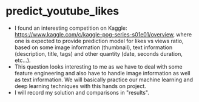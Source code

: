 # predict_youtube_likes
* I found an interesting competition on Kaggle: https://www.kaggle.com/c/kaggle-pog-series-s01e01/overview, where one is expected to provide prediction model for likes vs views ratio, based on some image information (thumbnail), text information (description, title, tags) and other quantity (date, seconds duration, etc...).
* This question looks interesting to me as we have to deal with some feature engineering and also have to handle image information as well as text information. We will basically practice our machine learning and deep learning techniques with this hands on project.
* I will record my solution and comparisons in "results".

